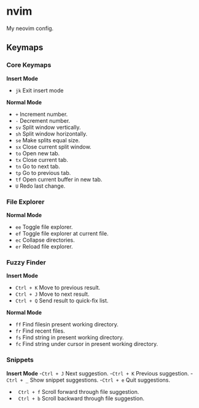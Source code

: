 # nvim
My neovim config.

## Keymaps

### Core Keymaps

**Insert Mode**
- `jk` Exit insert mode

**Normal Mode**
- `+` Increment number.
- `-` Decrement number.
- `sv` Split window vertically.
- `sh` Split window horizontally.
- `se` Make splits equal size.
- `sx` Close current split window.
- `to` Open new tab.
- `tx` Close current tab.
- `tn` Go to next tab.
- `tp` Go to previous tab.
- `tf` Open current buffer in new tab.
- `U` Redo last change.

### File Explorer

**Normal Mode**
- `ee` Toggle file explorer.
- `ef` Toggle file explorer at current file.
- `ec` Collapse directories.
- `er` Reload file explorer.

### Fuzzy Finder
 **Insert Mode**
 - `Ctrl + K` Move to previous result.
 - `Ctrl + J` Move to next result.
 - `Ctrl + Q` Send result to quick-fix list.

 **Normal Mode**
 - `ff` Find filesin present working directory.
 - `fr` Find recent files.
 - `fs` Find string in present working directory.
 - `fc` Find string under cursor in present working directory.

### Snippets
**Insert Mode** 
-`Ctrl + J` Next suggestion.
-`Ctrl + K` Previous suggestion. 
-`Ctrl + _` Show snippet suggestions.
-`Ctrl + e` Quit suggestions.
- ` Ctrl + f` Scroll forward through file suggestion.
- ` Ctrl + b` Scroll backward  through file suggestion.


